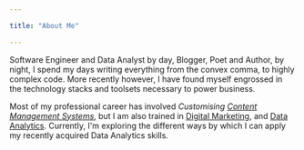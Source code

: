 ```yaml
---

title: "About Me"

---
```


Software Engineer and Data Analyst by day, Blogger, Poet and Author, by night,
I spend my days writing everything from the convex comma, to highly complex
code. More recently however, I have found myself engrossed in the technology
stacks and toolsets necessary to power business.

Most of my professional career has involved *Customising [Content Management Systems](https://en.wikipedia.org/wiki/Content_management_system)*,
but I am also trained in [Digital Marketing](https://www.investopedia.com/terms/d/digital-marketing.asp), and [Data Analytics](https://en.wikipedia.org/wiki/Analytics).
Currently, I'm exploring the different ways by which I can apply my recently acquired Data Analytics skills.
